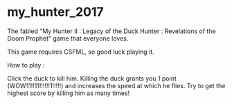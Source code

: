 # my_hunter_2017
The fabled "My Hunter II : Legacy of the Duck Hunter : Revelations of the Doom Prophet" game that everyone loves.

This game requires CSFML, so good luck playing it.


How to play :

Click the duck to kill him.
Killing the duck grants you 1 point (WOW11!!11!!!!!!1!!!!!) and increases the speed at which he flies.
Try to get the highest score by killing him as many times!
